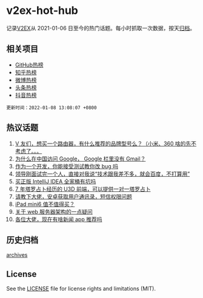# v2ex-hot-hub

 记录[V2EX](https://www.v2ex.com/)从 2021-01-06 日至今的热门话题。每小时抓取一次数据，按天[归档](archives)。
 
 ## 相关项目

- [GitHub热榜](https://github.com/lonnyzhang423/github-hot-hub)
- [知乎热榜](https://github.com/lonnyzhang423/zhihu-hot-hub)
- [微博热榜](https://github.com/lonnyzhang423/weibo-hot-hub)
- [头条热榜](https://github.com/lonnyzhang423/toutiao-hot-hub)
- [抖音热榜](https://github.com/lonnyzhang423/douyin-hot-hub)


 `更新时间：2022-01-08 13:08:07 +0800`

## 热议话题

1. [V 友们，想买一个路由器，有什么推荐的品牌型号么？（小米、360 啥的先不考虑了。。。](https://www.v2ex.com/t/826813)
1. [为什么在中国访问 Google， Google 栏里没有 Gmail？](https://www.v2ex.com/t/826929)
1. [作为一个开发，你能接受测试教你改 bug 吗](https://www.v2ex.com/t/826909)
1. [领导刚面试完一个人，直接对我说“技术跟我差不多，就会百度，不打算用”](https://www.v2ex.com/t/826861)
1. [买正版 IntelliJ IDEA 全家桶有坑吗](https://www.v2ex.com/t/826908)
1. [7 年塔罗占卜经历的 U3D 前端，可以提供一对一塔罗占卜](https://www.v2ex.com/t/826948)
1. [请教下大佬，安卓获取用户通讯录，短信权限问题](https://www.v2ex.com/t/826804)
1. [iPad mini6 值不值得买？](https://www.v2ex.com/t/826917)
1. [关于 web 服务器架构的一点疑问](https://www.v2ex.com/t/826848)
1. [各位大佬，现在有啥新闻 app 推荐吗](https://www.v2ex.com/t/826880)

## 历史归档

[archives](archives)

## License

See the [LICENSE](LICENSE) file for license rights and limitations (MIT).
